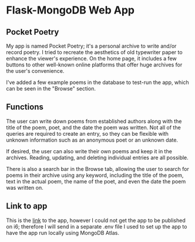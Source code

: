 # Flask-MongoDB Web App

## Pocket Poetry

My app is named Pocket Poetry; it's a personal archive to write and/or record poetry. I tried to recreate the aesthetics of old typewriter paper to enhance the viewer's experience. On the home page, it includes a few buttons to other well-known online platforms that offer huge archives for the user's convenience.

I've added a few example poems in the database to test-run the app, which can be seen in the "Browse" section.

## Functions

The user can write down poems from established authors along with the title of the poem, poet, and the date the poem was written. Not all of the queries are required to create an entry, so they can be flexible with unknown information such as an anonymous poet or an unknown date.

If desired, the user can also write their own poems and keep it in the archives. Reading, updating, and deleting individual entries are all possible.

There is also a search bar in the Browse tab, allowing the user to search for poems in their archive using any keyword, including the title of the poem, text in the actual poem, the name of the poet, and even the date the poem was written on.

## Link to app

This is the [link](https://i6.cims.nyu.edu/~jl11695/7-web-app-SkyeJayleen/flask.cgi) to the app, however I could not get the app to be published on i6; therefore I will send in a separate .env file I used to set up the app to have the app run locally using MongoDB Atlas.